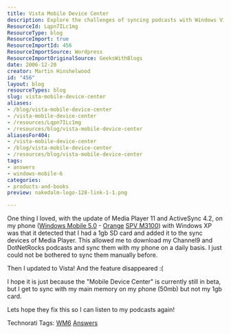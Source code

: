 ```yaml
---
title: Vista Mobile Device Center
description: Explore the challenges of syncing podcasts with Windows Vista Mobile Device Center. Discover insights and solutions for a smoother mobile experience!
ResourceId: Lqpn7ILc1mg
ResourceType: blog
ResourceImport: true
ResourceImportId: 456
ResourceImportSource: Wordpress
ResourceImportOriginalSource: GeeksWithBlogs
date: 2006-12-20
creator: Martin Hinshelwood
id: "456"
layout: blog
resourceTypes: blog
slug: vista-mobile-device-center
aliases:
- /blog/vista-mobile-device-center
- /vista-mobile-device-center
- /resources/Lqpn7ILc1mg
- /resources/blog/vista-mobile-device-center
aliasesFor404:
- /vista-mobile-device-center
- /blog/vista-mobile-device-center
- /resources/blog/vista-mobile-device-center
tags:
- answers
- windows-mobile-6
categories:
- products-and-books
preview: nakedalm-logo-128-link-1-1.png

---
```

One thing I loved, with the update of Media Player 11 and ActiveSync 4.2, on my phone ([Windows Mobile 5.0](http://www.microsoft.com/windowsmobile/default.mspx "Microsoft Windows Mobile") - [Orange](http://shop.orange.co.uk/shop/show/handset/orange_spv_m3100/detail/pay_monthly "Orange SPV M3100") [SPV M3100](http://www.coolsmartphone.com/index.php?option=articles&task=viewarticle&artid=680&Itemid=3 "SPV M3100 Review")) with Windows XP was that it detected that I had a 1gb SD card and added it to the sync devices of Media Player. This allowed me to download my Channel9 and DotNetRocks podcasts and sync them with my phone on a daily basis. I just could not be bothered to sync them manually before.

Then I updated to Vista! And the feature disappeared :(

I hope it is just because the "Mobile Device Center" is currently still in beta, but I get to sync with my main memory on my phone (50mb) but not my 1gb card.

Lets hope they fix this so I can listen to my podcasts again!

Technorati Tags: [WM6](http://technorati.com/tags/WM6) [Answers](http://technorati.com/tags/Answers)

